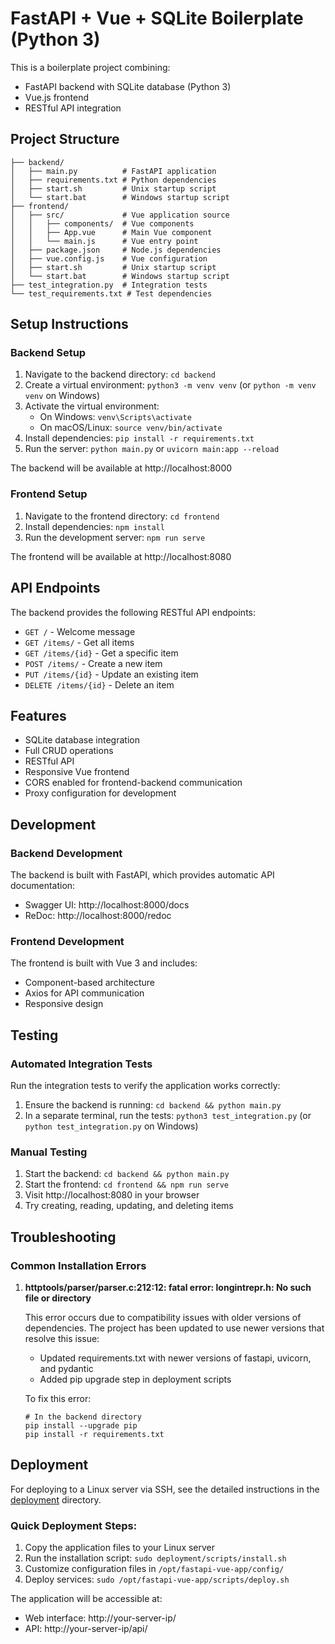 # FastAPI + Vue + SQLite Boilerplate (Python 3)

This is a boilerplate project combining:
- FastAPI backend with SQLite database (Python 3)
- Vue.js frontend
- RESTful API integration

## Project Structure
```
├── backend/
│   ├── main.py          # FastAPI application
│   ├── requirements.txt # Python dependencies
│   ├── start.sh         # Unix startup script
│   └── start.bat        # Windows startup script
├── frontend/
│   ├── src/             # Vue application source
│   │   ├── components/  # Vue components
│   │   ├── App.vue      # Main Vue component
│   │   └── main.js      # Vue entry point
│   ├── package.json     # Node.js dependencies
│   ├── vue.config.js    # Vue configuration
│   ├── start.sh         # Unix startup script
│   └── start.bat        # Windows startup script
├── test_integration.py  # Integration tests
└── test_requirements.txt # Test dependencies
```

## Setup Instructions

### Backend Setup
1. Navigate to the backend directory: `cd backend`
2. Create a virtual environment: `python3 -m venv venv` (or `python -m venv venv` on Windows)
3. Activate the virtual environment:
   - On Windows: `venv\Scripts\activate`
   - On macOS/Linux: `source venv/bin/activate`
4. Install dependencies: `pip install -r requirements.txt`
5. Run the server: `python main.py` or `uvicorn main:app --reload`

The backend will be available at http://localhost:8000

### Frontend Setup
1. Navigate to the frontend directory: `cd frontend`
2. Install dependencies: `npm install`
3. Run the development server: `npm run serve`

The frontend will be available at http://localhost:8080

## API Endpoints

The backend provides the following RESTful API endpoints:

- `GET /` - Welcome message
- `GET /items/` - Get all items
- `GET /items/{id}` - Get a specific item
- `POST /items/` - Create a new item
- `PUT /items/{id}` - Update an existing item
- `DELETE /items/{id}` - Delete an item

## Features

- SQLite database integration
- Full CRUD operations
- RESTful API
- Responsive Vue frontend
- CORS enabled for frontend-backend communication
- Proxy configuration for development

## Development

### Backend Development
The backend is built with FastAPI, which provides automatic API documentation:
- Swagger UI: http://localhost:8000/docs
- ReDoc: http://localhost:8000/redoc

### Frontend Development
The frontend is built with Vue 3 and includes:
- Component-based architecture
- Axios for API communication
- Responsive design

## Testing

### Automated Integration Tests
Run the integration tests to verify the application works correctly:
1. Ensure the backend is running: `cd backend && python main.py`
2. In a separate terminal, run the tests: `python3 test_integration.py` (or `python test_integration.py` on Windows)

### Manual Testing
1. Start the backend: `cd backend && python main.py`
2. Start the frontend: `cd frontend && npm run serve`
3. Visit http://localhost:8080 in your browser
4. Try creating, reading, updating, and deleting items

## Troubleshooting

### Common Installation Errors

1. **httptools/parser/parser.c:212:12: fatal error: longintrepr.h: No such file or directory**

   This error occurs due to compatibility issues with older versions of dependencies. The project has been updated to use newer versions that resolve this issue:
   
   - Updated requirements.txt with newer versions of fastapi, uvicorn, and pydantic
   - Added pip upgrade step in deployment scripts
   
   To fix this error:
   ```
   # In the backend directory
   pip install --upgrade pip
   pip install -r requirements.txt
   ```

## Deployment

For deploying to a Linux server via SSH, see the detailed instructions in the [deployment](deployment/) directory.

### Quick Deployment Steps:
1. Copy the application files to your Linux server
2. Run the installation script: `sudo deployment/scripts/install.sh`
3. Customize configuration files in `/opt/fastapi-vue-app/config/`
4. Deploy services: `sudo /opt/fastapi-vue-app/scripts/deploy.sh`

The application will be accessible at:
- Web interface: http://your-server-ip/
- API: http://your-server-ip/api/
